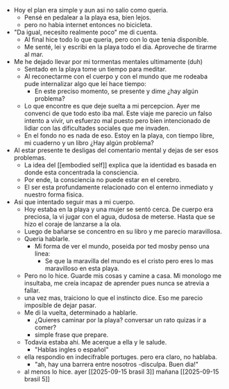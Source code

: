 - Hoy el plan era simple y aun asi no salio como queria.
	- Pensé en pedalear a la playa esa, bien lejos. 
	- pero no habia internet entonces no bicicleta. 
- "Da igual, necesito realmente poco" me di cuenta.
	- Al final hice todo lo que queria, pero con lo que tenia disponible. 
	- Me senté, lei y escribi en la playa todo el dia. Aproveche de tirarme al mar. 
- Me he dejado llevar por mi tormentas mentales ultimamente (duh)
	- Sentado en la playa tome un tiempo para meditar.
	- Al reconectarme con el cuerpo y con el mundo que me rodeaba pude internalizar algo que leí hace tiempo:
		- En este preciso momento, se presente y dime ¿hay algún problema?
	- Lo que encontre es que deje suelta a mi percepcion. Ayer me convenci de que todo esto iba mal. Este viaje me parecio un falso intento a vivir, un esfuerzo mal puesto pero bien intencionado de lidiar con las dificultades sociales que me invaden. 
	- En el fondo no es nada de eso. Estoy en la playa, con tiempo libre, mi cuaderno y un libro ¿Hay algún problema?
- Al estar presente te desligas del comentario mental y dejas de ser esos problemas.
	- La idea del [[embodied self]] explica que la identidad es basada en donde esta concentrada la consciencia.
	- Por ende, la consciencia no puede estar en el cerebro. 
	- El ser esta profundamente relacionado con el enterno inmediato y nuestro forma fisica.
- Asi que intentado seguir mas a mi cuerpo.
	- Hoy estaba en la playa y una mujer se sentó cerca. De cuerpo era preciosa, la vi jugar con el agua, dudosa de meterse. Hasta que se hizo el coraje de lanzarse a la ola. 
	- Luego de bañarse se concentro en su libro y me parecio maravillosa.
	- Queria hablarle.
		- Mi forma de ver el mundo, poseida por ted mosby penso una linea:
			- Se que la maravilla del mundo es el cristo pero eres lo mas maravilloso en esta playa. 
	- Pero no lo hice. Guarde mis cosas y camine a casa. Mi monologo me insultaba, me creía incapaz de aprender pues nunca se atrevia a fallar.
	- una vez mas, traiciono lo que el instincto dice. Eso me parecio imposible de dejar pasar. 
	- Me di la vuelta, determinado a hablarle. 
		- ¿Quieres caminar por la playa? conversar un rato quizas ir a comer?
		- simple frase que prepare.
	- Todavia estaba ahi. Me acerque a ella y le salude.
		- "Hablas ingles o español"
	- ella respondio en indecifrable portuges. pero era claro, no hablaba.
		- "ah, hay una barrera entre nosotros -disculpa. Buen dia!"
	- al menos lo hice.
ayer [[2025-09-15 brasil 3]]
mañana [[2025-09-15 brasil 5]]